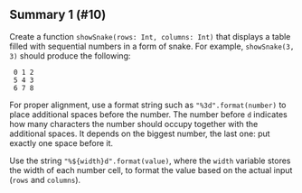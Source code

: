 ## Summary 1 (#10)

Create a function `showSnake(rows: Int, columns: Int)` that displays a table
filled with sequential numbers in a form of snake. For example, `showSnake(3,
3)` should produce the following:

```
 0 1 2
 5 4 3
 6 7 8
```

For proper alignment, use a format string such as `"%3d".format(number)` to
place additional spaces before the number. The number before `d` indicates how
many characters the number should occupy together with the additional spaces.
It depends on the biggest number, the last one: put exactly one space before it.

<div class="hint">

Use the string `"%${width}d".format(value)`, where the `width` variable stores
the width of each number cell, to format the value based on the actual input
(`rows` and `columns`). 

</div>
